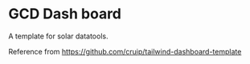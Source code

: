 # GCD Dash board 

A template for solar datatools.

Reference from https://github.com/cruip/tailwind-dashboard-template